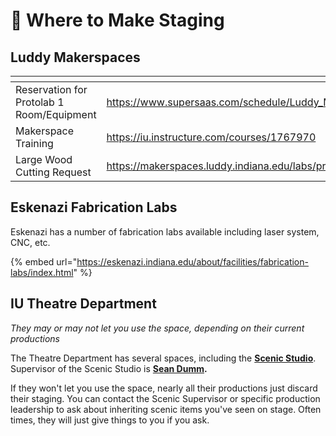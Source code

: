 # 🔨 Where to Make Staging

## Luddy Makerspaces

<table data-view="cards"><thead><tr><th></th><th data-type="content-ref"></th></tr></thead><tbody><tr><td>Reservation for Protolab 1 Room/Equipment </td><td><a href="https://www.supersaas.com/schedule/Luddy_Makerspaces/Protolab">https://www.supersaas.com/schedule/Luddy_Makerspaces/Protolab</a></td></tr><tr><td>Makerspace Training</td><td><a href="https://iu.instructure.com/courses/1767970">https://iu.instructure.com/courses/1767970</a></td></tr><tr><td>Large Wood Cutting Request</td><td><a href="https://makerspaces.luddy.indiana.edu/labs/protolab_2.html">https://makerspaces.luddy.indiana.edu/labs/protolab_2.html</a></td></tr></tbody></table>

## Eskenazi Fabrication Labs

Eskenazi has a number of fabrication labs available including laser system, CNC, etc.

{% embed url="https://eskenazi.indiana.edu/about/facilities/fabrication-labs/index.html" %}

## IU Theatre Department

_They may or may not let you use the space, depending on their current productions_

The Theatre Department has several spaces, including the [**Scenic Studio**](https://theatre.indiana.edu/research-creative-activity/facilities-resources/production-spaces/scenic-studio.html). Supervisor of the Scenic Studio is [**Sean Dumm**](https://theatre.indiana.edu/about/faculty/dumm-sean.html)**.**

If they won't let you use the space, nearly all their productions just discard their staging. You can contact the Scenic Supervisor or specific production leadership to ask about inheriting scenic items you've seen on stage. Often times, they will just give things to you if you ask.

